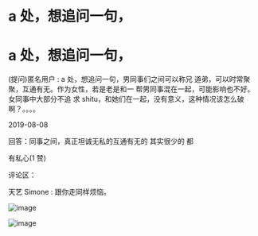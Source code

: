 # a 处，想追问一句，

# a 处，想追问一句，

(提问)匿名用户 : a 处，想追问一句，男同事们之间可以称兄 道弟，可以时常聚聚，互通有无。作为女性，若是老是和一 帮男同事混在一起，可能影响也不好。女同事中大部分不追 求 shitu，和她们在一起，没有意义，这种情况该怎么破 啊？。。。。

2019-08-08

回答：同事之间，真正坦诚无私的互通有无的 其实很少的 都

有私心(1 赞)

评论区：

天艺 Simone : 跟你走同样烦恼。

![image](img/Image_023.png)

![image](img/Image_024.png)